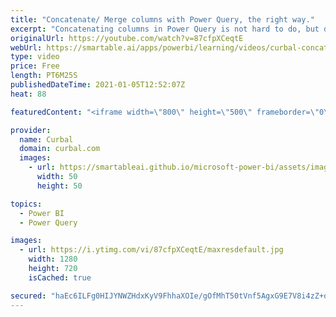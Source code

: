 ```yaml
---
title: "Concatenate/ Merge columns with Power Query, the right way."
excerpt: "Concatenating columns in Power Query is not hard to do, but depending on the technique you use, you might get unexpected or wrong results.  There is a bullet proof way to do it and I will explain it here.  Link to the null, blank video mentioned in this video: https://www.youtube.com/watch?v=EoRjNx1G2g4"
originalUrl: https://youtube.com/watch?v=87cfpXCeqtE
webUrl: https://smartable.ai/apps/powerbi/learning/videos/curbal-concatenate-merge-columns-with-power-query-the-right-way/
type: video
price: Free
length: PT6M25S
publishedDateTime: 2021-01-05T12:52:07Z
heat: 88

featuredContent: "<iframe width=\"800\" height=\"500\" frameborder=\"0\" src=\"https://www.youtube.com/embed/87cfpXCeqtE\" allow=\"accelerometer; autoplay; encrypted-media; gyroscope; picture-in-picture\" allowfullscreen></iframe>"

provider:
  name: Curbal
  domain: curbal.com
  images:
    - url: https://smartableai.github.io/microsoft-power-bi/assets/images/organizations/curbal.com-50x50.jpg
      width: 50
      height: 50

topics:
  - Power BI
  - Power Query

images:
  - url: https://i.ytimg.com/vi/87cfpXCeqtE/maxresdefault.jpg
    width: 1280
    height: 720
    isCached: true

secured: "haEc6ILFg0HIJYNWZHdxKyV9FhhaXOIe/gOfMhT50tVnf5AgxG9E7V8i4zZ+qCGJi4eK3+jeGOS0iDlh6iDcPV+D0KLKDtraTJppSJmzlkyUtxp/dI5vU1PjEEzPDUVD87g38p/n5tJLRSP8sIDnmcyLgQlIxNmKu+/bJVIQq1kZpP46Gh/SHYv9PbL80LwhOKyiKnrQrkWcfpW657V9QPSIObNKrWQ6fAuQYrfAdv4bvbVSdCXf4J8XGR75ZVFW57NR7wJqdiKC1UHw/bj/js8DHdL3WbbRckCnd+qs3uBZl7rY+mYDgULpr6Q+sF+N2fbS+6dSnQisOs4B1YpCJWyzUEcTNwjWuyKySb9/1Ye64VdA2hIpDjZjST4sBuBTV4I8o5IaPzZVsOeoMa8KS4DfJM8r7FB8bqIhlj1L7/8=;9E+34qDoWJDF0no+YE2Idg=="
---
```


